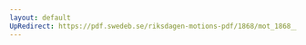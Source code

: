```yaml
---
layout: default
UpRedirect: https://pdf.swedeb.se/riksdagen-motions-pdf/1868/mot_1868__ak__00236/mot_1868__ak__00236_002.pdf
---
```

